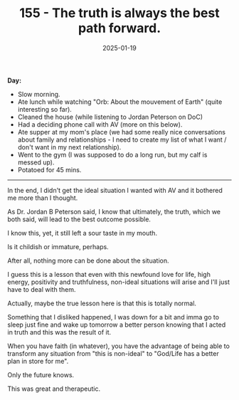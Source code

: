 ﻿---
title: 155 - The truth is always the best path forward.
date: 2025-01-19
categories: ["daily"]
tags: posts

---
**Day:** 

- Slow morning.
- Ate lunch while watching "Orb: About the mouvement of Earth" (quite interesting so far).
- Cleaned the house (while listening to Jordan Peterson on DoC)
- Had a deciding phone call with AV (more on this below).
- Ate supper at my mom's place (we had some really nice conversations about family and relationships - I need to create my list of what I want / don't want in my next relationship).
- Went to the gym (I was supposed to do a long run, but my calf is messed up).
- Potatoed for 45 mins.
---

In the end, I didn't get the ideal situation I wanted with AV and it bothered me more than I thought.

As Dr. Jordan B Peterson said, I know that ultimately, the truth, which we both said, will lead to the best outcome possible.

I know this, yet, it still left a sour taste in my mouth.

Is it childish or immature, perhaps.

After all, nothing more can be done about the situation.

I guess this is a lesson that even with this newfound love for life, high energy, positivity and truthfulness, non-ideal situations will arise and I'll just have to deal with them.

Actually, maybe the true lesson here is that this is totally normal.

Something that I disliked happened, I was down for a bit and imma go to sleep just fine and wake up tomorrow a better person knowing that I acted in truth and this was the result of it.

When you have faith (in whatever), you have the advantage of being able to transform any situation from "this is non-ideal" to "God/Life has a better plan in store for me".

Only the future knows.

This was great and therapeutic.
